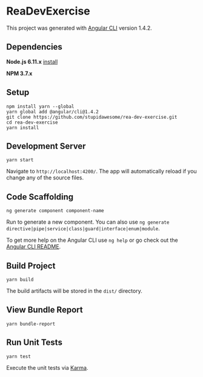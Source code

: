 # ReaDevExercise

This project was generated with [Angular CLI](https://github.com/angular/angular-cli) version 1.4.2.

## Dependencies

**Node.js 6.11.x** [install](https://nodejs.org/en/download/)

**NPM 3.7.x**

## Setup

```
npm install yarn --global
yarn global add @angular/cli@1.4.2
git clone https://github.com/stupidawesome/rea-dev-exercise.git
cd rea-dev-exercise
yarn install
```

## Development Server

```
yarn start
```

Navigate to `http://localhost:4200/`. The app will automatically reload if you change any of the source files.

## Code Scaffolding

```
ng generate component component-name
```

Run  to generate a new component. You can also use `ng generate directive|pipe|service|class|guard|interface|enum|module`.

To get more help on the Angular CLI use `ng help` or go check out the [Angular CLI README](https://github.com/angular/angular-cli/blob/master/README.md).

## Build Project

```
yarn build
```

The build artifacts will be stored in the `dist/` directory.

## View Bundle Report

```
yarn bundle-report
```

## Run Unit Tests

```
yarn test
```

Execute the unit tests via [Karma](https://karma-runner.github.io).



